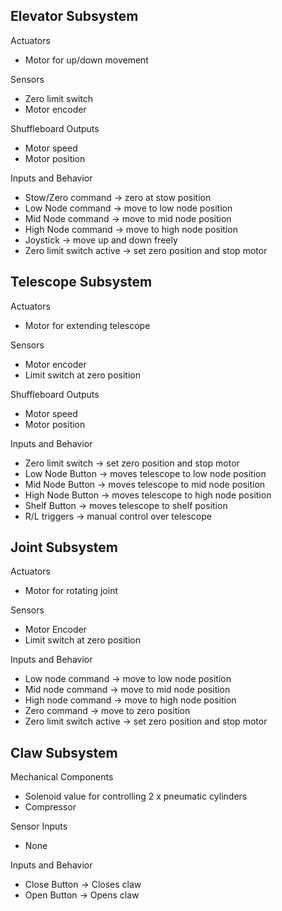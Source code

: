 ## Elevator Subsystem

Actuators
- Motor for up/down movement

Sensors
- Zero limit switch
- Motor encoder

Shuffleboard Outputs  
- Motor speed
- Motor position

Inputs and Behavior
- Stow/Zero command -> zero at stow position
- Low Node command -> move to low node position
- Mid Node command -> move to mid node position
- High Node command -> move to high node position
- Joystick -> move up and down freely
- Zero limit switch active -> set zero position and stop motor

## Telescope Subsystem

Actuators
- Motor for extending telescope

Sensors
- Motor encoder
- Limit switch at zero position

Shuffleboard Outputs
- Motor speed
- Motor position

Inputs and Behavior
- Zero limit switch -> set zero position and stop motor
- Low Node Button -> moves telescope to low node position
- Mid Node Button -> moves telescope to mid node position
- High Node Button -> moves telescope to high node position
- Shelf Button -> moves telescope to shelf position
- R/L triggers -> manual control over telescope

## Joint Subsystem

Actuators
- Motor for rotating joint

Sensors
- Motor Encoder
- Limit switch at zero position

Inputs and Behavior
- Low node command -> move to low node position
- Mid node command -> move to mid node position
- High node command -> move to high node position
- Zero command -> move to zero position
- Zero limit switch active -> set zero position and stop motor

## Claw Subsystem

Mechanical Components
- Solenoid value for controlling 2 x pneumatic cylinders
- Compressor

Sensor Inputs
- None

Inputs and Behavior
- Close Button -> Closes claw
- Open Button -> Opens claw
